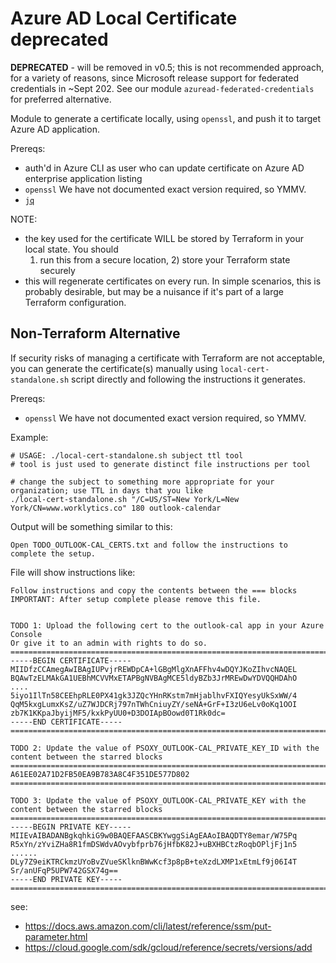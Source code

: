 # Azure AD Local Certificate **deprecated**

**DEPRECATED** - will be removed in v0.5; this is not recommended approach, for a variety of
reasons, since Microsoft release support for federated credentials in ~Sept 202. See our module
`azuread-federated-credentials` for preferred alternative.

Module to generate a certificate locally, using `openssl`, and push it to target Azure AD application.

Prereqs:
  - auth'd in Azure CLI as user who can update certificate on Azure AD enterprise application listing
  - `openssl` We have not documented exact version required, so YMMV.
  - [`jq`](https://stedolan.github.io/jq/)

NOTE:
  - the key used for the certificate WILL be stored by Terraform in your local state. You should
    1) run this from a secure location, 2) store your Terraform state securely
  - this will regenerate certificates on every run. In simple scenarios, this is probably desirable,
    but may be a nuisance if it's part of a large Terraform configuration.


## Non-Terraform Alternative


If security risks of managing a certificate with Terraform are not acceptable, you can generate
the certificate(s) manually using `local-cert-standalone.sh` script directly and following the
instructions it generates.

Prereqs:
  - `openssl` We have not documented exact version required, so YMMV.

Example:
```shell
# USAGE: ./local-cert-standalone.sh subject ttl tool
# tool is just used to generate distinct file instructions per tool

# change the subject to something more appropriate for your organization; use TTL in days that you like
./local-cert-standalone.sh "/C=US/ST=New York/L=New York/CN=www.worklytics.co" 180 outlook-calendar
```

Output will be something similar to this:
```shell
Open TODO_OUTLOOK-CAL_CERTS.txt and follow the instructions to complete the setup.
```

File will show instructions like:
```shell
Follow instructions and copy the contents between the === blocks
IMPORTANT: After setup complete please remove this file.


TODO 1: Upload the following cert to the outlook-cal app in your Azure Console
Or give it to an admin with rights to do so.
========================================================================
-----BEGIN CERTIFICATE-----
MIIDfzCCAmegAwIBAgIUPvjrREWDpCA+lGBgMlgXnAFFhv4wDQYJKoZIhvcNAQEL
BQAwTzELMAkGA1UEBhMCVVMxETAPBgNVBAgMCE5ldyBZb3JrMREwDwYDVQQHDAhO
....
5iyo1IlTn58CEEhpRLE0PX41gk3JZQcYHnRKstm7mHjablhvFXIQYesyUkSxWW/4
QqM5kxgLumxKsZ/uZ7WJDCRj797nTWhCniuyZY/seNA+GrF+I3zU6eLv0oKq1OOI
zb7K1KKpaJbyijMF5/kxkPyUU0+D3DOIApBOowd0T1Rk0dc=
-----END CERTIFICATE-----
========================================================================

TODO 2: Update the value of PSOXY_OUTLOOK-CAL_PRIVATE_KEY_ID with the content between the starred blocks
========================================================================
A61EE02A71D2FB50EA9B783A8C4F351DE577D802
========================================================================

TODO 3: Update the value of PSOXY_OUTLOOK-CAL_PRIVATE_KEY with the content between the starred blocks
========================================================================
-----BEGIN PRIVATE KEY-----
MIIEvAIBADANBgkqhkiG9w0BAQEFAASCBKYwggSiAgEAAoIBAQDTY8emar/W75Pq
R5xYn/zYviZHa8R1fmDSWdvAOvybfprb76jHfbK82J+uBXHBCtzRoqbOPljFj1n5
......
DLy7Z9eiKTRCkmzUYoBvZVueSKlknBWwKcf3p8pB+teXzdLXMP1xEtmLf9j06I4T
Sr/anUFqP5UPW742GSX74g==
-----END PRIVATE KEY-----
========================================================================

```

see:
  - https://docs.aws.amazon.com/cli/latest/reference/ssm/put-parameter.html
  - https://cloud.google.com/sdk/gcloud/reference/secrets/versions/add

